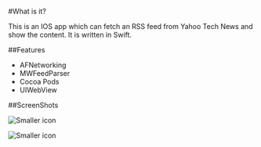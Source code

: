 #What is it?

This is an IOS app which can fetch an RSS feed from Yahoo Tech News and show the content. It is written in Swift.

##Features

- AFNetworking
- MWFeedParser
- Cocoa Pods
- UIWebView

##ScreenShots

![Smaller icon](https://raw.githubusercontent.com/HugoZhang33/iRSS-Swift/master/ScreenShots/iOS%20Simulator%20Screen%20Shot%20Jun%205%2C%202015%2C%2010.57.32%20AM.png)

![Smaller icon](https://raw.githubusercontent.com/HugoZhang33/iRSS-Swift/master/ScreenShots/iOS%20Simulator%20Screen%20Shot%20Jun%205%2C%202015%2C%2010.58.32%20AM.png)